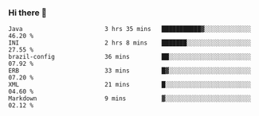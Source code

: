 ### Hi there 👋

<!--START_SECTION:waka-->

```text
Java                       3 hrs 35 mins   ███████████▓░░░░░░░░░░░░░   46.20 %
INI                        2 hrs 8 mins    ███████░░░░░░░░░░░░░░░░░░   27.55 %
brazil-config              36 mins         ██░░░░░░░░░░░░░░░░░░░░░░░   07.92 %
ERB                        33 mins         █▓░░░░░░░░░░░░░░░░░░░░░░░   07.20 %
XML                        21 mins         █░░░░░░░░░░░░░░░░░░░░░░░░   04.60 %
Markdown                   9 mins          ▓░░░░░░░░░░░░░░░░░░░░░░░░   02.12 %
```

<!--END_SECTION:waka-->

<!--
**jerry-shao/jerry-shao** is a ✨ _special_ ✨ repository because its `README.md` (this file) appears on your GitHub profile.

Here are some ideas to get you started:

- 🔭 I’m currently working on ...
- 🌱 I’m currently learning ...
- 👯 I’m looking to collaborate on ...
- 🤔 I’m looking for help with ...
- 💬 Ask me about ...
- 📫 How to reach me: ...
- 😄 Pronouns: ...
- ⚡ Fun fact: ...
-->
